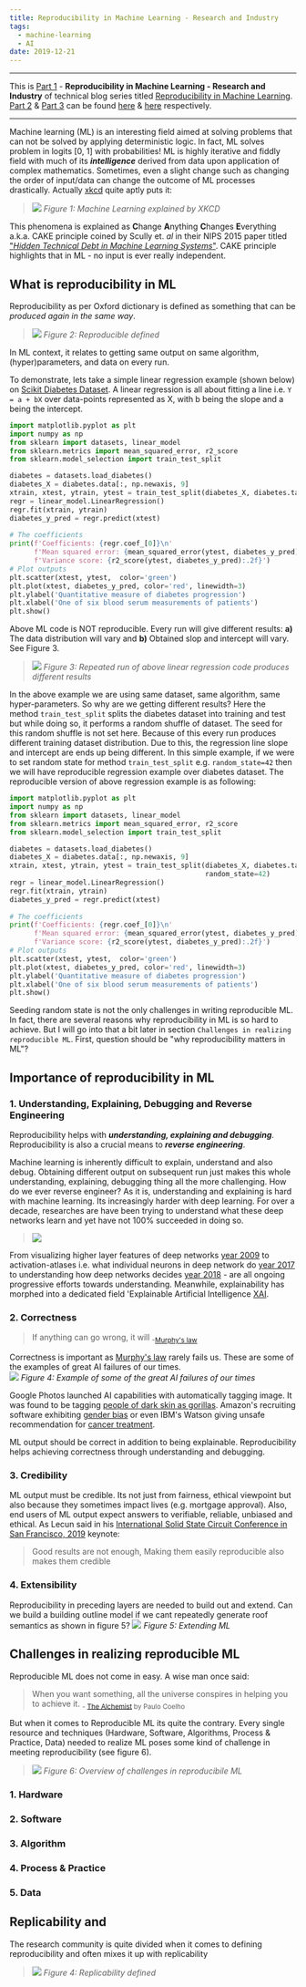 ```yaml
---
title: Reproducibility in Machine Learning - Research and Industry
tags:
  - machine-learning
  - AI   
date: 2019-12-21
---
```


---

This is [Part 1] - **Reproducibility in Machine Learning - Research and Industry** of technical blog series titled [Reproducibility in Machine Learning]. [Part 2] & [Part 3] can be found [here][Part 2] & [here][Part 3] respectively.      

---

Machine learning (ML) is an interesting field aimed at solving problems that can not be solved by applying deterministic logic. 
In fact, ML solves problem in logits [0, 1] with probabilities!
ML is highly iterative and fiddly field with much of its **_intelligence_** derived from data upon application of complex mathematics. 
Sometimes, even a slight change such as changing the order of input/data can change the outcome of ML processes drastically.
Actually [xkcd] quite aptly puts it:

>![](/images/xkcd_1838.png)
*Figure 1: Machine Learning explained by XKCD*

This phenomena is explained as **C**hange **A**nything **C**hanges **E**verything a.k.a. CAKE principle coined by Scully et. _al_ 
in their NIPS 2015 paper titled ["_Hidden Technical Debt in Machine Learning Systems_"][scully_2015]. 
CAKE principle highlights that in ML - no input is ever really independent. 

## What is reproducibility in ML

Reproducibility as per Oxford dictionary is defined as something that can be _produced again in the same way_.
> ![](/images/reproducible-oxford.jpeg)
*Figure 2: Reproducible defined*

In ML context, it relates to getting same output on same algorithm, (hyper)parameters, and data on every run. 

To demonstrate, lets take a simple linear regression example (shown below) on [Scikit Diabetes Dataset]. 
A linear regression is all about fitting a line i.e. `Y = a + bX` over data-points represented as X, with b being the 
slope and a being the intercept.   
```python
import matplotlib.pyplot as plt
import numpy as np
from sklearn import datasets, linear_model
from sklearn.metrics import mean_squared_error, r2_score
from sklearn.model_selection import train_test_split

diabetes = datasets.load_diabetes()	
diabetes_X = diabetes.data[:, np.newaxis, 9]
xtrain, xtest, ytrain, ytest = train_test_split(diabetes_X, diabetes.target, test_size=0.33)
regr = linear_model.LinearRegression()
regr.fit(xtrain, ytrain)
diabetes_y_pred = regr.predict(xtest)
	
# The coefficients	
print(f'Coefficients: {regr.coef_[0]}\n'
      f'Mean squared error: {mean_squared_error(ytest, diabetes_y_pred):.2f}\n'
      f'Variance score: {r2_score(ytest, diabetes_y_pred):.2f}')
# Plot outputs	
plt.scatter(xtest, ytest,  color='green')
plt.plot(xtest, diabetes_y_pred, color='red', linewidth=3)
plt.ylabel('Quantitative measure of diabetes progression')
plt.xlabel('One of six blood serum measurements of patients')
plt.show()
```
Above ML code is NOT reproducible. Every run will give different results: **a)** The data distribution will vary and 
**b)** Obtained slop and intercept will vary. See Figure 3.

> ![](/images/scikit-repro.jpeg)
*Figure 3: Repeated run of above linear regression code produces different results*  

In the above example we are using same dataset, same algorithm, same hyper-parameters. So why are we getting different results? 
Here the method `train_test_split` splits the diabetes dataset into training and test but while doing so, it performs a random shuffle of dataset. 
The seed for this random shuffle is not set here. Because of this every run produces different training dataset distribution. 
Due to this, the regression line slope and intercept are ends up being different. In this simple example, if we were to set random 
state for method `train_test_split` e.g. `random_state=42` then we will have reproducible regression example over 
diabetes dataset. The reproducible version of above regression example is as following:

```python
import matplotlib.pyplot as plt
import numpy as np
from sklearn import datasets, linear_model
from sklearn.metrics import mean_squared_error, r2_score
from sklearn.model_selection import train_test_split

diabetes = datasets.load_diabetes()	
diabetes_X = diabetes.data[:, np.newaxis, 9]
xtrain, xtest, ytrain, ytest = train_test_split(diabetes_X, diabetes.target, test_size=0.33,
                                                random_state=42)
regr = linear_model.LinearRegression()
regr.fit(xtrain, ytrain)
diabetes_y_pred = regr.predict(xtest)
	
# The coefficients	
print(f'Coefficients: {regr.coef_[0]}\n'
      f'Mean squared error: {mean_squared_error(ytest, diabetes_y_pred):.2f}\n'
      f'Variance score: {r2_score(ytest, diabetes_y_pred):.2f}')
# Plot outputs	
plt.scatter(xtest, ytest,  color='green')
plt.plot(xtest, diabetes_y_pred, color='red', linewidth=3)
plt.ylabel('Quantitative measure of diabetes progression')
plt.xlabel('One of six blood serum measurements of patients')
plt.show()
```
Seeding random state is not the only challenges in writing reproducible ML. In fact, there are several reasons why reproducibility 
in ML is so hard to achieve. But I will go into that a bit later in section `Challenges in realizing reproducible ML`. 
First, question should be  "why reproducibility matters in ML"? 

## Importance of reproducibility in ML

### 1. Understanding, Explaining, Debugging and Reverse Engineering

Reproducibility helps with **_understanding, explaining and debugging_**. Reproducibility is also a crucial means to **_reverse engineering_**.

Machine learning is inherently difficult to explain, understand and also debug. Obtaining different output on subsequent 
run just makes this whole understanding, explaining, debugging thing all the more challenging. How do we ever reverse engineer? 
As it is, understanding and explaining is hard with machine learning. Its increasingly harder with deep learning. 
For over a decade, researches are have been trying to understand what these deep networks learn and yet have not 100% succeeded in doing so.
> ![](/images/deep-net-understand.jpeg) 

From visualizing higher layer features of deep networks [year 2009][Erhan] to activation-atlases i.e. 
what individual neurons in deep network do [year 2017][Olah_viz] to understanding how deep networks decides 
[year 2018][Olah_interpretability] - are all ongoing progressive efforts towards understanding. Meanwhile, explainability 
has morphed into a dedicated field 'Explainable Artificial Intelligence [XAI]. 

### 2. Correctness

> If anything can go wrong, it will <sub>-[Murphy's law]</sub>

Correctness is important as [Murphy's law] rarely fails us. These are some of the examples of great AI failures of our times.  
![](/images/AI-failure.jpeg)
*Figure 4: Example of some of the great AI failures of our times*

Google Photos launched AI capabilities with automatically tagging image. It was found to be tagging [people of dark skin as gorillas][ai_fail_race]. 
Amazon's recruiting software exhibiting [gender bias][ai_fail_aws] or even IBM's Watson giving unsafe recommendation for [cancer treatment][ai_fail_cancer]. 

[//]: # (Perhaps because their classifier model was not trained with enough people of dark skin. But google responded by immediately banning `gorilla`)  
 
ML output should be correct in addition to being explainable. Reproducibility helps achieving correctness through understanding and debugging.   

### 3. Credibility

ML output must be credible. Its not just from fairness, ethical viewpoint but also because they sometimes impact lives (e.g. mortgage approval).
Also, end users of ML output expect answers to verifiable, reliable, unbiased and ethical.
As Lecun said in his [International Solid State Circuit Conference in San Francisco, 2019][lecunn_icc] keynote:
> Good results are not enough, Making them easily reproducible also makes them credible


### 4. Extensibility

Reproducibility in preceding layers are needed to build out and extend. Can we build a building outline model if we cant 
repeatedly generate roof semantics as shown in figure 5? 
![](/images/extensibility.jpeg)
*Figure 5: Extending ML*
  
[//]: # (//TODO: Data generation, correction with GAN) 


## Challenges in realizing reproducible ML

Reproducible ML does not come in easy. A wise man once said:
> When you want something, all the universe conspires in helping you to achieve it. <sub>- [The Alchemist] by Paulo Coelho</sub>

But when it comes to Reproducible ML its quite the contrary. Every single resource and techniques 
(Hardware, Software, Algorithms, Process & Practice, Data) needed to realize ML poses 
some kind of challenge in meeting reproducibility (see figure 6).

<!-- {: .oversized} -->
> ![](/images/reproducible-challenge.jpeg)
*Figure 6: Overview of challenges in reproducibile ML*

### 1. Hardware

### 2. Software

### 3. Algorithm

### 4. Process & Practice

### 5. Data


## Replicability and 

The research community is quite divided when it comes to defining reproducibility and often mixes it up with replicability 
> ![](/images/replicable.jpeg)
*Figure 4: Replicability defined*




[Reproducibility in Machine Learning]: /2019/12/20/Reproducibility-in-machine-learning.html
[Part 1]: /2019/12/21/Reproducible-ml-research-n-industry.html
[Part 2]: /2019/12/22/Reproducible-ml-tensorflow.html
[Part 3]: /2019/12/23/Reproducible-ml-pipeline-k8s.html
[xkcd]: //xkcd.com/1838
[Erhan]: //www.iro.umontreal.ca/~lisa/publications2/index.php/publications/show/247
[Olah_viz]: //distill.pub/2017/feature-visualization
[Olah_interpretability]: //distill.pub/2018/building-blocks/
[scully_2015]: //papers.nips.cc/paper/5656-hidden-technical-debt-in-machine-learning-systems.pdf
[Scikit Diabetes Dataset]: //scikit-learn.org/stable/modules/generated/sklearn.datasets.load_diabetes.html
[XAI]: //arxiv.org/abs/1910.10045
[lecunn_icc]: //twitter.com/ylecun/status/1097532314614034433
[Murphy's law]: //en.wikipedia.org/wiki/Murphy%27s_law
[ai_fail_race]: //twitter.com/jackyalcine/status/615329515909156865
[ai_fail_cancer]: //www.theverge.com/2018/7/26/17619382/ibms-watson-cancer-ai-healthcare-science
[ai_fail_aws]: //medium.com/syncedreview/2018-in-review-10-ai-failures-c18faadf5983
[The Alchemist]: //www.amazon.com/Alchemist-Paulo-Coelho/dp/0061122416

